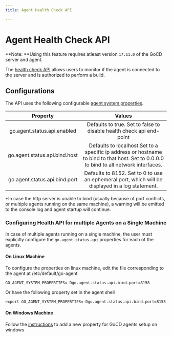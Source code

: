 ```yaml
---
title: Agent Health Check API

---
```

# **Agent Health Check API**

**Note: **Using this feature requires atleast version `17.11.0`  of the GoCD server and agent.

The [health check API](https://api.gocd.org/current/#agent-health) allows users to monitor if the agent is connected to the server and is authorized to perform a build.

## Configurations

The API uses the following configurable [agent system properties](../installation/configure-agent-proxy.html#configuring-an-agent-on-linux).

| Property | Values |
| :---: | :---: |
| go.agent.status.api.enabled | Defaults to true. Set to false to disable health check api end-point |
| go.agent.status.api.bind.host | Defaults to localhost.Set to a specific ip address or hostname to bind to that host. Set to 0.0.0.0 to bind to all network interfaces. |
| go.agent.status.api.bind.port | Defaults to 8152. Set to 0 to use an ephemeral port, which will be displayed in a log statement. |

\*In case the http server is unable to bind \(usually because of port conflicts, or multiple agents running on the same machine\), a warning will be emitted to the console log and agent startup will continue.

### Configuring Health API for multiple Agents on a Single Machine

In case of multiple agents running on a single machine, the user must explicitly configure the  `go.agent.status.api` properties for each of the agents.

#### On Linux Machine

To configure the properties on linux machine, edit the file corresponding to the agent at /etc/default/go-agent

`GO_AGENT_SYSTEM_PROPERTIES=-Dgo.agent.status.api.bind.port=8158`

Or have the following property set in the agent shell

`export GO_AGENT_SYSTEM_PROPERTIES=-Dgo.agent.status.api.bind.port=8158`

#### On Windows Machine

Follow the [instructions](../installation/install/server/windows.html#overriding-default-startup-arguments-and-environment) to add a new property for GoCD agents setup on windows

